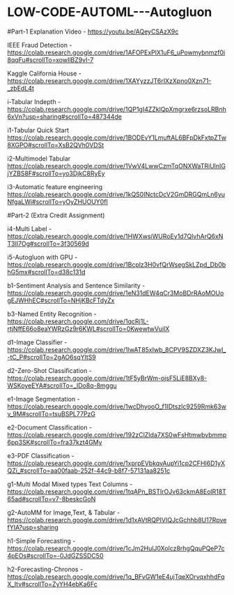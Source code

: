# LOW-CODE-AUTOML---Autogluon
#Part-1
Explanation Video - https://youtu.be/AQeyCSAzX9c

IEEE Fraud Detection - 
https://colab.research.google.com/drive/1AFOPExPlX1uF6_uPowmybnmzf0i8qqFu#scrollTo=xowIlBZ9vI-7

Kaggle California House - https://colab.research.google.com/drive/1XAYyzzJT6rIXzXpno0Xzn71-_zbEdL4t

i-Tabular Indepth - https://colab.research.google.com/drive/1QP1gI4ZZklQpXmgrxe6rzsoLRBnh6xVn?usp=sharing#scrollTo=487344de

i1-Tabular Quick Start
https://colab.research.google.com/drive/1BODEvY1LmuftAL6BFpDkFxtpZTw8XGPO#scrollTo=XsB2QVh0VDSt

i2-Multimodel Tabular
https://colab.research.google.com/drive/1VwV4LwwCzmTqONXWaTRiUlnIGjYZBS8F#scrollTo=yo3DjkC8RyEy

i3-Automatic feature engineering
https://colab.research.google.com/drive/1kQS0INctcDcV2GmDRGQmLn6yuNfgaLWi#scrollTo=yOyZHUOUY0fI


#Part-2 (Extra Credit Assignment)

i4-Multi Label - https://colab.research.google.com/drive/1HWXwsiWURoEy1d7QlvhArQ6xNT3lI7Og#scrollTo=3f30569d

i5-Autogluon with GPU - 
https://colab.research.google.com/drive/1Bcplz3H0vfQrWsegSkLZpd_Db0bhG5mx#scrollTo=d38c131d

b1-Sentiment Analysis and Sentence Similarity - 
https://colab.research.google.com/drive/1eN31dEW4qCr3MoBDrRAoMOUogEJWHhEC#scrollTo=NHjKBcFTdyZx

b3-Named Entity Recognition - 
https://colab.research.google.com/drive/1qcRj1L-rtjNffE66o8eaYWRzGz9r6KWL#scrollTo=0KwewtwVuilX

d1-Image Classifier - 
https://colab.research.google.com/drive/1lwAT85xIwb_8CPV9SZDXZ3KJwI_-tC_P#scrollTo=2gAO6sqYltS9

d2-Zero-Shot Classification - 
https://colab.research.google.com/drive/1tF5yBrWm-ojsF5LiE8BXy8-WSKoyeEYA#scrollTo=_IDo8q-8mggu

e1-Image Segmentation - https://colab.research.google.com/drive/1wcDhyooO_f1IDtszlc9259Rmk63wv_9M#scrollTo=tsuBSPL77PzG

e2-Document Classification - 
https://colab.research.google.com/drive/192zClZIda7XS0wFsHtmwbvbmmp6pp3SK#scrollTo=fra37kzt4GMy

e3-PDF Classification -  https://colab.research.google.com/drive/1xprpEVbkqvAupYi1cp2CFHI6D1yXQZi_#scrollTo=aa00faab-252f-44c9-b8f7-57131aa8251c

g1-Multi Modal Mixed types Text Columns -  https://colab.research.google.com/drive/1tqAPn_BSTIrOJv63ckmA8EolR18T65ad#scrollTo=v7-8beskcGoN

g2-AutoMM for Image,Text, & Tabular - 
https://colab.research.google.com/drive/1d1xAVtRQPIVIQJcGchhb8U17RpvefYIA?usp=sharing

h1-Simple Forecasting -
https://colab.research.google.com/drive/1cJm2HulJ0Xolcz8rhgQquPQeP7c4pEOs#scrollTo=-0JdGZSSDC50

h2-Forecasting-Chronos - 
https://colab.research.google.com/drive/1q_BFvGW1eE4ujTqeXOrvqxhhdFqX_Itv#scrollTo=ZyYH4ebKa6Fc

